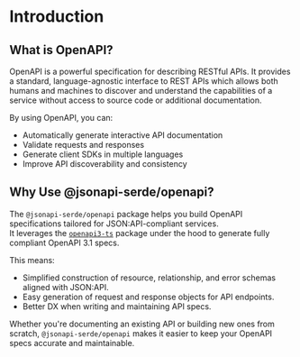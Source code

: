 # Introduction

## What is OpenAPI?

OpenAPI is a powerful specification for describing RESTful APIs. It provides a standard, language-agnostic interface to
REST APIs which allows both humans and machines to discover and understand the capabilities of a service without access
to source code or additional documentation.

By using OpenAPI, you can:

- Automatically generate interactive API documentation
- Validate requests and responses
- Generate client SDKs in multiple languages
- Improve API discoverability and consistency

## Why Use @jsonapi-serde/openapi?

The `@jsonapi-serde/openapi` package helps you build OpenAPI specifications tailored for JSON:API-compliant services.  
It leverages the [`openapi3-ts`](https://github.com/metadevpro/openapi3-ts) package under the hood to generate fully
compliant OpenAPI 3.1 specs.

This means:

- Simplified construction of resource, relationship, and error schemas aligned with JSON:API.
- Easy generation of request and response objects for API endpoints.
- Better DX when writing and maintaining API specs.

Whether you're documenting an existing API or building new ones from scratch, `@jsonapi-serde/openapi` makes it easier
to keep your OpenAPI specs accurate and maintainable.
